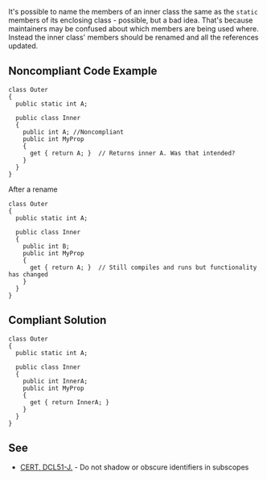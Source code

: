 
It's possible to name the members of an inner class the same as the `static` members of its enclosing class - possible, but a bad idea. That's because maintainers may be confused about which members are being used where. Instead the inner class' members should be renamed and all the references updated.

## Noncompliant Code Example


    class Outer
    {
      public static int A;
    
      public class Inner
      {
        public int A; //Noncompliant
        public int MyProp
        {
          get { return A; }  // Returns inner A. Was that intended?
        }
      }
    }


After a rename


    class Outer
    {
      public static int A;
    
      public class Inner
      {
        public int B;
        public int MyProp
        {
          get { return A; }  // Still compiles and runs but functionality has changed
        }
      }
    }


## Compliant Solution


    class Outer
    {
      public static int A;
    
      public class Inner
      {
        public int InnerA;
        public int MyProp
        {
          get { return InnerA; }
        }
      }
    }


## See

- [CERT, DCL51-J.](https://wiki.sei.cmu.edu/confluence/x/5DVGBQ) - Do not shadow or obscure identifiers in subscopes

